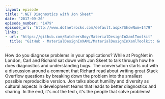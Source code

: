 ```yaml
---
layout: episode
title: ".NET Diagnostics with Jon Skeet"
date: "2017-09-26"
episode_number: "1479"
episode_url: "http://www.dotnetrocks.com/default.aspx?ShowNum=1479"
links:
- url: "https://github.com/ButchersBoy/MaterialDesignInXamlToolkit"
  title: "GitHub - MaterialDesignInXAML/MaterialDesignInXamlToolkit: Google&amp;#39;s Material Design in XAML &amp;amp; WPF, for C# &amp;amp; VB.Net."
---
```


How do you diagnose problems in your applications? While at ProgNet in London, Carl and Richard sat down with Jon Skeet to talk through how he does diagnostics and understanding bugs. The conversation starts out with a discussion around a comment that Richard read about writing great Stack Overflow questions by breaking down the problem into the smallest possible reproducible version. Jon talks about humility and diversity as cultural aspects in development teams that leads to better diagnostics and sharing. In the end, it's not the tech, it's the people that solve problems!
